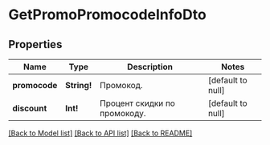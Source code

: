 # GetPromoPromocodeInfoDto

## Properties
Name | Type | Description | Notes
------------ | ------------- | ------------- | -------------
**promocode** | **String!** | Промокод. | [default to null]
**discount** | **Int!** | Процент скидки по промокоду. | [default to null]

[[Back to Model list]](../README.md#documentation-for-models) [[Back to API list]](../README.md#documentation-for-api-endpoints) [[Back to README]](../README.md)


